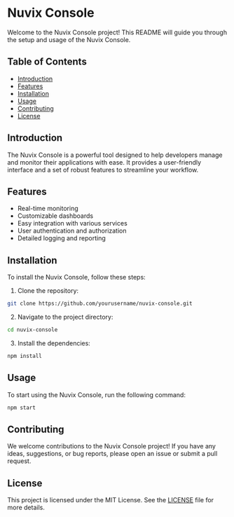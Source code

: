 # Nuvix Console

Welcome to the Nuvix Console project! This README will guide you through the setup and usage of the Nuvix Console.

## Table of Contents

- [Introduction](#introduction)
- [Features](#features)
- [Installation](#installation)
- [Usage](#usage)
- [Contributing](#contributing)
- [License](#license)

## Introduction

The Nuvix Console is a powerful tool designed to help developers manage and monitor their applications with ease. It provides a user-friendly interface and a set of robust features to streamline your workflow.

## Features

- Real-time monitoring
- Customizable dashboards
- Easy integration with various services
- User authentication and authorization
- Detailed logging and reporting

## Installation

To install the Nuvix Console, follow these steps:

1. Clone the repository:
  ```bash
  git clone https://github.com/yourusername/nuvix-console.git
  ```
2. Navigate to the project directory:
  ```bash
  cd nuvix-console
  ```
3. Install the dependencies:
  ```bash
  npm install
  ```

## Usage

To start using the Nuvix Console, run the following command:
```bash
npm start
```


## Contributing

We welcome contributions to the Nuvix Console project! If you have any ideas, suggestions, or bug reports, please open an issue or submit a pull request.

## License

This project is licensed under the MIT License. See the [LICENSE](LICENSE) file for more details.
